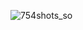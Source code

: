 ![754shots_so](https://github.com/ozkannbuyuk/js-exercises/assets/111967202/f2819898-f219-4a74-8dbc-04ad75e3542e)
